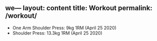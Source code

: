 we—
layout: content
title: Workout
permalink: /workout/
---

- One Arm Shoulder Press: 9kg 1RM (April 25 2020)
- Shoulder Press: 13.3kg 1RM (April 25 2020)